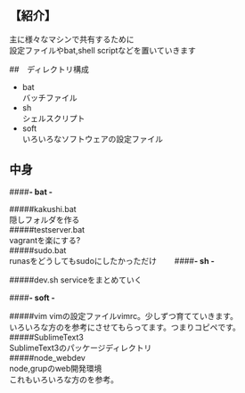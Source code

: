 ﻿## 【紹介】
主に様々なマシンで共有するために  
設定ファイルやbat,shell scriptなどを置いていきます  

##　ディレクトリ構成
+ bat  
バッチファイル
+ sh  
シェルスクリプト
+ soft  
いろいろなソフトウェアの設定ファイル

## 中身

####**- bat -**  

#####kakushi.bat  
		隠しフォルダを作る  
#####testserver.bat  
		vagrantを楽にする?  
#####sudo.bat  
		runasをどうしてもsudoにしたかっただけ　　
####**- sh -**  

#####dev.sh
	serviceをまとめていく

####**- soft -**  

#####vim
	vimの設定ファイルvimrc。少しずつ育てていきます。  
	いろいろな方のを参考にさせてもらってます。つまりコピペです。  
#####SublimeText3  
	SublimeText3のパッケージディレクトリ  
#####node_webdev  
	node,grupのweb開発環境  
	これもいろいろな方のを参考。  
